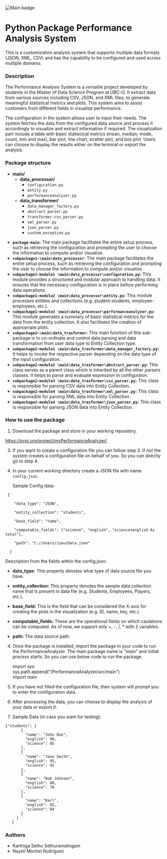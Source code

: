 
![Main badge](https://github.com/Naye013/Data533-Step3-ContinuousIntergration/actions/workflows/main.yml/badge.svg)

# Python Package Performance Analysis System

This is a customization analysis system that supports multiple data formats (JSON, XML, CSV) and has the capability to be configured and used across multiple domains.

### Description

The Performance Analysis System is a versatile project developed by students in the Master of Data Science Program at UBC-O. It extract data from various sources including CSV, JSON, and XML files, to generate meaningful statistical metrics and plots. This system aims to assist customers from different fields in visualize performance.   

The configuration in the system allows user to input their needs. The system fetches the data from the configured data source and process it accordingly to visualize and extract information if required. The visualization part include a table with basic statiscical metrics (mean, median, mode, count, min and max), bar plot, line chart, scatter plot, and box plot. Users can choose to display the results either on the terminal or export the analysis.   

### Package structure

* **main/**
  * **data_processor/**
    * `configuration.py`
    * `entity.py`
    * `performanceanalyzer.py`
  * **data_transformer/**
    * `data_manager_factory.py`
    * `abstract_parser.py`
    * `transformer-csv_parser.py`
    * `xml_parser.py`
    * `json_parser.py`
    * `custom_exception.py`

- **`package-main`:** The main package facilitates the entire setup process, such as retrieving the configuration and prompting the user to choose the information to compute and/or visualize.
- **`subpackage1-\main\data_processor`:** The main package facilitates the entire setup process, such as retrieving the configuration and prompting the user to choose the information to compute and/or visualize.
- **`subpackage1-module1 \main\data_processor\configuration.py`:** This module provides a structured and modular approach to handling data. It ensures that the necessary configuration is in place before performing data operations.
- **`subpackage1-module2 \main\data_processor\entity.py`:** This module processes entities and collections (e.g. student-students, employee-employees, etc.).
- **`subpackage1-module3 \main\data_processor\performanceanalyzer.py`:** This module generates a summary of basic statistical metrics for the data from the entity collection. It also facilitates the creation of appropriate plots.
- **`subpackage2-\main\data_trasformer`:** This main function of this sub-package is to co-ordinate and control data parsing and data transformation from user data type to Entity Collection type.  
- **`subpackage2-module1 \main\data_trasformer\data_manager_factory.py`:** It helps to invoke the respective parser depending on the data type of the input configuration.
- **`subpackage2-module2 \main\data_trasformer\abstract_parser.py`:** This class serves as a parent class which is inherited by all the other parsers classes. It helps to parse and evaluate expression in configuraion.
- **`subpackage2-module3 \main\data_trasformer\csv_parser.py`:** This class is responsible for parsing  CSV data into Entity Collection.
- **`subpackage2-module4 \main\data_trasformer\xml_parser.py`:** This class is responsible for parsing  XML data into Entity Collection.
- **`subpackage2-module4 \main\data_trasformer\json_parser.py`:** This class is responsible for parsing  JSON data into Entity Collection.

### How to use the package

1. Download the package and store in your working repository.

https://pypi.org/project/myPerformanceAnalyzer/

3. If you want to create a configuration file you can follow step 3. If not the system creates a configuration file on behalf of you. So you can directly go to step 4.

4. In your current working directory create a JSON file with name `config.json`.

   Sample Config data:

```
 {

    "data_type": "JSON",
    
    "entity_collection": "students",
    
    "base_field": "name",
    
    "computable_fields": ["science", "english", "science+english As total"],
    
    "path": "C://Users//yourData.json"
    
  }
```
Description from the fields within the config.json:

- **data_type:** This property denotes what type of data source file you have.
    
- **entity_collection:** This property denotes the sample data collection name that is present in data file (e.g. Students, Employees, Players, etc.).
    
- **base_field:** This is the field that can be considered the X-axis for creating the plots in the visualization (e.g. ID, name, key, etc.).
    
- **computable_fields:** These are the operational fields on which caulations can be computed. As of now, we support only +, -, /, * with 2 variables.
    
- **path:** The data source path.

    
4. Once the package is installed, import the package in your code to run the PerformanceAnalyzer. The main package name is "main" and initial process starts. So you can use below code to run the package.

   import sys   
   sys.path.append("/PerformanceAnalyzer/src/main")    
   import main    

6. If you have not filled the configuration file, then system will prompt you to enter the configuration data.


7. After processing the data, you can choose to display the analysis of your data or export it.

8. Sample Data (in case you want for testing):
   
```
{"students": [
       {
         "name": "John Doe",
         "english": 90,
         "science": 85
       },
       {
         "name": "Jane Smith",
         "english": 95,
         "science": 92
       },
       {
         "name": "Bob Johnson",
         "english": 88,
         "science": 78
       },
       {
         "name": "Karl",
         "english": 92,
         "science": 94
       }
     ]
   }
```
### Authors

- Karthiga Sethu Sethuramalingam
- Nayeli Montiel Rodríguez


